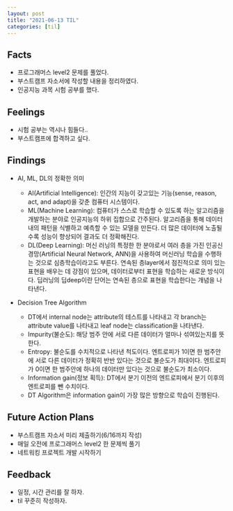 ```yaml
---
layout: post
title: "2021-06-13 TIL"
categories: [til]
---
```


## Facts

- 프로그래머스 level2 문제를 풀었다.
- 부스트캠프 자소서에 작성할 내용을 정리하였다.
- 인공지능 과목 시험 공부를 했다.

## Feelings

- 시험 공부는 역시나 힘들다..
- 부스트캠프에 합격하고 싶다.

## Findings

- AI, ML, DL의 정확한 의미
    - AI(Artificial Intelligence): 인간의 지능이 갖고있는 기능(sense, reason, act, and adapt)을 갖춘 컴퓨터 시스템이다.
    - ML(Machine Learning): 컴퓨터가 스스로 학습할 수 있도록 하는 알고리즘을 개발하는 분야로 인공지능의 하위 집합으로 간주된다. 알고리즘을 통해 데이터 내의 패턴을 식별하고 예측할 수 있는 모델을 만든다. 더 많은 데이터에 노출될수록 성능이 향상되어 결과도 더 정확해진다.
    - DL(Deep Learning): 머신 러닝의 특정한 한 분야로서 여러 층을 가진 인공신경망(Artificial Neural Network, ANN)을 사용하여 머신러닝 학습을 수행하는 것으로 심층학습이라고도 부른다. 연속된 층layer에서 점진적으로 의미 있는 표현을 배우는 데 강점이 있으며, 데이터로부터 표현을 학습하는 새로운 방식이다. 딥러닝의 딥deep이란 단어는 연속된 층으로 표현을 학습한다는 개념을 나타낸다.

- Decision Tree Algorithm
    - DT에서 internal node는 attribute의 테스트를 나타내고 각 branch는 attribute value를 나타내고 leaf node는 classification을 나타낸다.
    - Impurity(불순도): 해당 범주 안에 서로 다른 데이터가 얼마나 섞여있는지를 뜻한다.
    - Entropy: 불순도를 수치적으로 나타낸 척도이다. 엔트로피가 1이면 한 범주안에 서로 다른 데이터가 정확히 반반 있다는 것으로 불순도가 최대이다. 엔트로피가 0이면 한 범주안에 하나의 데이터만 있다는 것으로 불순도가 최소이다.
    - Information gain(정보 획득): DT에서 분기 이전의 엔트로피에서 분기 이후의 엔트로피를 뺀 수치이다.
    - DT Algorithm은 information gain이 가장 많은 방향으로 학습이 진행된다.

## Future Action Plans

- 부스트캠프 자소서 미리 제출하기(6/16까지 작성)
- 매일 오전에 프로그래머스 level2 한 문제씩 풀기
- 네트워킹 프로젝트 개발 시작하기

## Feedback

- 일정, 시간 관리를 잘 하자.
- til 꾸준히 작성하자.
